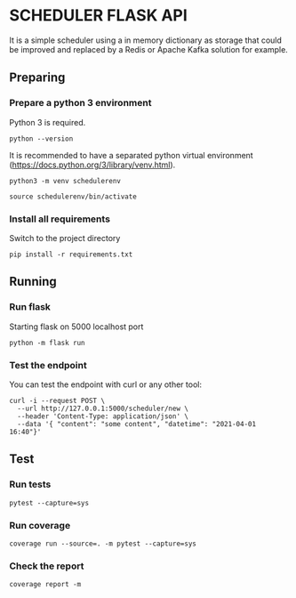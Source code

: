 # SCHEDULER FLASK API

It is a simple scheduler using a in memory dictionary as storage that could be improved and replaced by a Redis or Apache Kafka solution for example.

## Preparing

### Prepare a python 3 environment
Python 3 is required.

`python --version`

It is recommended to have a separated python virtual environment (https://docs.python.org/3/library/venv.html).  

`python3 -m venv schedulerenv`

`source schedulerenv/bin/activate`
 
 
### Install all requirements

Switch to the project directory

`pip install -r requirements.txt`

## Running

### Run flask

Starting flask on 5000 localhost port

`python -m flask run`

### Test the endpoint

You can test the endpoint with curl or any other tool:
```
curl -i --request POST \
  --url http://127.0.0.1:5000/scheduler/new \
  --header 'Content-Type: application/json' \
  --data '{ "content": "some content", "datetime": "2021-04-01 16:40"}'
```  


## Test

### Run tests

`pytest --capture=sys`

### Run coverage

`coverage run --source=. -m pytest --capture=sys`

### Check the report

`coverage report -m`
